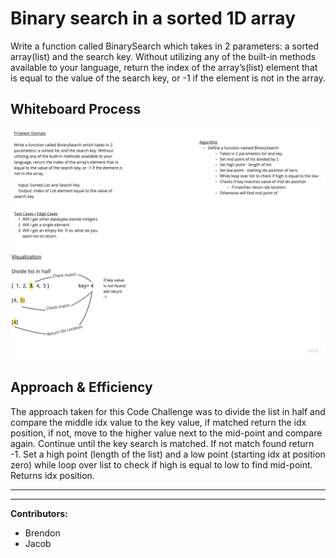 # Binary search in a sorted 1D array

Write a function called BinarySearch which takes in 2 parameters: a sorted array(list) and the search key. Without utilizing any of the built-in methods available to your language, return the index of the array’s(list) element that is equal to the value of the search key, or -1 if the element is not in the array.

## Whiteboard Process

![array_binary_search](img/array_binary_search.jpg)

## Approach & Efficiency

The approach taken for this Code Challenge was to divide the list in half and compare the middle idx value to the key value, if matched return the idx position, if not, move to the higher value next to the mid-point and compare again. Continue until the key search is matched. If not match found return -1. Set a high point (length of the list) and a low point (starting idx at position zero) while loop over list to check if high is equal to low to find mid-point. Returns idx position.
___

___

**Contributors:**
* Brendon
* Jacob

